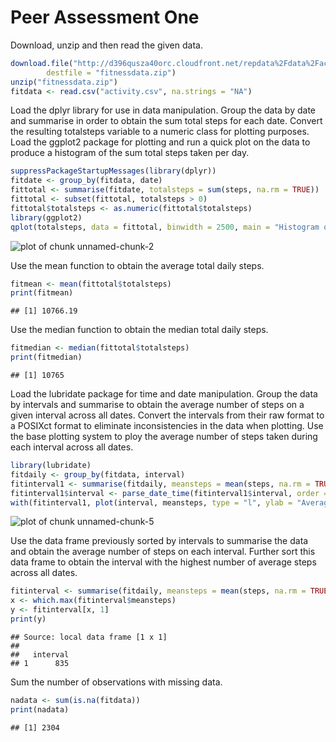 
# Peer Assessment One


Download, unzip and then read the given data.

```r
download.file("http://d396qusza40orc.cloudfront.net/repdata%2Fdata%2Factivity.zip", 
        destfile = "fitnessdata.zip")
unzip("fitnessdata.zip")
fitdata <- read.csv("activity.csv", na.strings = "NA")
```
Load the dplyr library for use in data manipulation.  Group the data by date and summarise
in order to obtain the sum total steps for each date.  Convert the resulting totalsteps
variable to a numeric class for plotting purposes.
Load the ggplot2 package for plotting and run a quick plot on the data to produce a 
histogram of the sum total steps taken per day. 

```r
suppressPackageStartupMessages(library(dplyr))
fitdate <- group_by(fitdata, date)
fittotal <- summarise(fitdate, totalsteps = sum(steps, na.rm = TRUE))
fittotal <- subset(fittotal, totalsteps > 0)
fittotal$totalsteps <- as.numeric(fittotal$totalsteps)
library(ggplot2)
qplot(totalsteps, data = fittotal, binwidth = 2500, main = "Histogram of total number of steps taken each day", xlab = "Total Steps", ylab = "Count")
```

![plot of chunk unnamed-chunk-2](figure/unnamed-chunk-2-1.png) 

Use the mean function to obtain the average total daily steps.

```r
fitmean <- mean(fittotal$totalsteps)
print(fitmean)
```

```
## [1] 10766.19
```
Use the median function to obtain the median total daily steps.

```r
fitmedian <- median(fittotal$totalsteps)
print(fitmedian)
```

```
## [1] 10765
```
Load the lubridate package for time and date manipulation. Group the data by intervals
and summarise to obtain the average number of steps on a given interval across all dates.
Convert the intervals from their raw format to a POSIXct format to eliminate
inconsistencies in the data when plotting.  Use the base plotting system to ploy the 
average number of steps taken during each interval across all dates. 

```r
library(lubridate)
fitdaily <- group_by(fitdata, interval)
fitinterval1 <- summarise(fitdaily, meansteps = mean(steps, na.rm = TRUE))
fitinterval1$interval <- parse_date_time(fitinterval1$interval, order = "hm", quiet = TRUE)
with(fitinterval1, plot(interval, meansteps, type = "l", ylab = "Average number of steps taken", xlab = "Interval", main = "Average number of steps taken on given intervals"))
```

![plot of chunk unnamed-chunk-5](figure/unnamed-chunk-5-1.png) 

Use the data frame previously sorted by intervals to summarise the data and obtain the 
average number of steps on each interval.  Further sort this data frame to obtain the 
interval with the highest number of average steps across all dates. 

```r
fitinterval <- summarise(fitdaily, meansteps = mean(steps, na.rm = TRUE))
x <- which.max(fitinterval$meansteps)
y <- fitinterval[x, 1]
print(y)
```

```
## Source: local data frame [1 x 1]
## 
##   interval
## 1      835
```
Sum the number of observations with missing data. 

```r
nadata <- sum(is.na(fitdata))
print(nadata)
```

```
## [1] 2304
```

